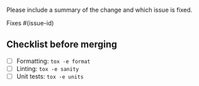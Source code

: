 Please include a summary of the change and which issue is fixed.

Fixes #(issue-id)


## Checklist before merging
- [ ] Formatting: `tox -e format`
- [ ] Linting: `tox -e sanity`
- [ ] Unit tests: `tox -e units`
